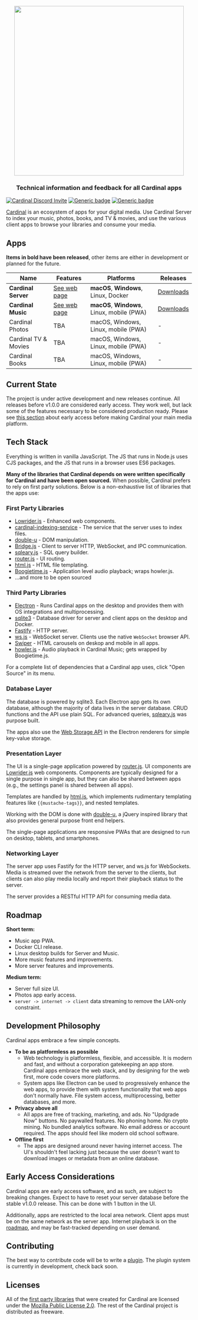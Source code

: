<p align="center">
  <a href="https://cardinalapps.xyz"><img src="https://cardinalapps.xyz/logotype-dark.svg" width="460" /></a>
</p>

<h3 align="center">Technical information and feedback for all Cardinal apps</h3>

[![Cardinal Discord Invite](https://img.shields.io/discord/852722597136433172?color=%237289DA&label=chat&logo=discord&logoColor=white)](https://discord.com/invite/WWXngggPp4)
[![Generic badge](https://img.shields.io/badge/Status-In&nbsp;Development-brightgreen.svg)](#)
[![Generic badge](https://img.shields.io/badge/Release-Early&nbsp;Access-informational.svg)](#)

[Cardinal](https://cardinalapps.xyz) is an ecosystem of apps for your digital media. Use Cardinal Server to index your music, photos, books, and TV & movies, and use the various client apps to browse your libraries and consume your media.

## Apps

**Items in bold have been released**, other items are either in development or planned for the future.

Name | Features | Platforms | Releases
------------ | ------------ | ------------- | ------------
**Cardinal Server** | [See web page](https://cardinalapps.xyz/en/cardinal-server) | **macOS**, **Windows**, Linux, Docker | [Downloads](https://github.com/somebeaver/Cardinal-Server)
**Cardinal Music** | [See web page](https://cardinalapps.xyz/en/cardinal-music) | **macOS**, **Windows**, Linux, mobile (PWA) | [Downloads](https://github.com/somebeaver/Cardinal-Music)
Cardinal Photos | TBA | macOS, Windows, Linux, mobile (PWA) | -
Cardinal TV & Movies | TBA | macOS, Windows, Linux, mobile (PWA) | -
Cardinal Books | TBA | macOS, Windows, Linux, mobile (PWA) | -

## Current State

The project is under active development and new releases continue. All releases before v1.0.0 are considered early access. They work well, but lack some of the features necessary to be considered production ready. Please see [this section](#early-access-considerations) about early access before making Cardinal your main media platform.

## Tech Stack

Everything is written in vanilla JavaScript. The JS that runs in Node.js uses CJS packages, and the JS that runs in a browser uses ES6 packages.

**Many of the libraries that Cardinal depends on were written specifically for Cardinal and have been open sourced.** When possible, Cardinal prefers to rely on first party solutions. Below is a non-exhaustive list of libraries that the apps use:

### First Party Libraries
- [Lowrider.js](https://github.com/somebeaver/Lowrider.js) - Enhanced web components.
- [cardinal-indexing-service](https://github.com/somebeaver/cardinal-indexing-service) - The service that the server uses to index files.
- [double-u](https://github.com/somebeaver/double-u) - DOM manipulation.
- [Bridge.js](https://github.com/somebeaver/Bridge.js) - Client to server HTTP, WebSocket, and IPC communication.
- [sqleary.js](https://github.com/somebeaver/sqleary.js) - SQL query builder.
- [router.js](https://github.com/somebeaver/router.js) - UI routing.
- [html.js](https://github.com/somebeaver/html.js) - HTML file templating.
- [Boogietime.js](https://github.com/somebeaver/Boogietime.js) - Application level audio playback; wraps howler.js.
- ...and more to be open sourced

### Third Party Libraries
- [Electron](https://www.electronjs.org/) - Runs Cardinal apps on the desktop and provides them with OS integrations and multiprocessing.
- [sqlite3](https://www.npmjs.com/package/sqlite3) - Database driver for server and client apps on the desktop and Docker.
- [Fastify](https://www.npmjs.com/package/fastify) - HTTP server.
- [ws.js](https://www.npmjs.com/package/ws) - WebSocket server. Clients use the native `WebSocket` browser API.
- [Swiper](https://swiperjs.com/) - HTML carousels on deskop and mobile in all apps.
- [howler.js](https://howlerjs.com/) - Audio playback in Cardinal Music; gets wrapped by Boogietime.js.

For a complete list of dependencies that a Cardinal app uses, click "Open Source" in its menu.

### Database Layer

The database is powered by sqlite3. Each Electron app gets its own database, although the majority of data lives in the server database. CRUD functions and the API use plain SQL. For advanced queries, [sqleary.js](https://github.com/somebeaver/sqleary.js) was purpose built.

The apps also use the [Web Storage API](https://developer.mozilla.org/en-US/docs/Web/API/Web_Storage_API) in the Electron renderers for simple key-value storage.

### Presentation Layer

The UI is a single-page application powered by [router.js](https://github.com/somebeaver/Router.js). UI components are [Lowrider.js](https://github.com/somebeaver/Lowrider.js) web components. Components are typically designed for a single purpose in single app, but they can also be shared between apps (e.g., the settings panel is shared between all apps).

Templates are handled by [html.js](https://github.com/somebeaver/html.js), which implements rudimentary templating features like `{{mustache-tags}}`, and nested templates.

Working with the DOM is done with [double-u](https://github.com/somebeaver/double-u), a jQuery inspired library that also provides general purpose front end helpers.

The single-page applications are responsive PWAs that are designed to run on desktop, tablets, and smartphones.

### Networking Layer

The server app uses Fastify for the HTTP server, and ws.js for WebSockets. Media is streamed over the network from the server to the clients, but clients can also play media locally and report their playback status to the server.

The server provides a RESTful HTTP API for consuming media data.

## Roadmap

**Short term:**
- Music app PWA.
- Docker CLI release.
- Linux desktop builds for Server and Music.
- More music features and improvements.
- More server features and improvements.

**Medium term:**
- Server full size UI.
- Photos app early access.
- `server -> internet -> client` data streaming to remove the LAN-only constraint.

## Development Philosophy

Cardinal apps embrace a few simple concepts.

- **To be as platformless as possible**
  - Web technology is platformless, flexible, and accessible. It is modern and fast, and without a corporation gatekeeping an app store. Cardinal apps embrace the web stack, and by designing for the web first, more code covers more platforms.
  - System apps like Electron can be used to progressively enhance the web apps, to provide them with system functionality that web apps don't normally have. File system access, multiprocessing, better databases, and more.
- **Privacy above all**
  - All apps are free of tracking, marketing, and ads. No "Updgrade Now" buttons. No paywalled features. No phoning home. No crypto mining. No bundled analytics software. No email address or account required. The apps should feel like modern old school software.
- **Offline first**
  - The apps are designed around never having internet access. The UI's shouldn't feel lacking just because the user doesn't want to download images or metadata from an online database.

## Early Access Considerations

Cardinal apps are early access software, and as such, are subject to breaking changes. Expect to have to reset your server database before the stable v1.0.0 release. This can be done with 1 button in the UI.

Additionally, apps are restricted to the local area network. Client apps must be on the same network as the server app. Internet playback is on the [roadmap](#roadmap), and may be fast-tracked depending on user demand.

## Contributing

The best way to contribute code will be to write a [plugin](https://cardinalapps.xyz/plugins). The plugin system is currently in development, check back soon.

## Licenses

All of the [first party libraries](#first-party-libraries) that were created for Cardinal are licensed under the [Mozilla Public License 2.0](https://choosealicense.com/licenses/mpl-2.0/). The rest of the Cardinal project is distributed as freeware.
